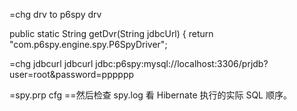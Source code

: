 



=chg drv to p6spy drv

public static String getDvr(String jdbcUrl) {
return  "com.p6spy.engine.spy.P6SpyDriver";


=chg jdbcurl
jdbcurl  jdbc:p6spy:mysql://localhost:3306/prjdb?user=root&password=pppppp

=spy.prp  cfg
==然后检查 spy.log 看 Hibernate 执行的实际 SQL 顺序。